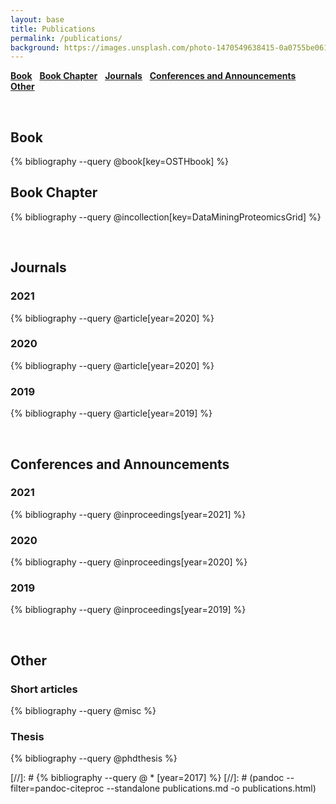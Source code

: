 ```yaml
---
layout: base
title: Publications
permalink: /publications/
background: https://images.unsplash.com/photo-1470549638415-0a0755be0619?auto=format&w=2000
---
```


<!-- # Bibliography -->

[**Book**](#book) &nbsp; [**Book Chapter**](#book-chapter) &nbsp; [**Journals**](#journals) &nbsp; [**Conferences and Announcements**](#conferences-and-announcements) &nbsp; [**Other**](#other)

<br/>

## Book

{% bibliography --query @book[key=OSTHbook] %}
<br/>

## Book Chapter

{% bibliography --query @incollection[key=DataMiningProteomicsGrid] %}

<br/>

## Journals

<p style="margin-bottom:15px"></p>

### 2021

{% bibliography --query @article[year=2020] %}

### 2020

{% bibliography --query @article[year=2020] %}

### 2019

{% bibliography --query @article[year=2019] %}

<br/>

## Conferences and Announcements

<p style="margin-bottom:15px"></p>

<!-- ### 2020

{% bibliography --query @inproceedings[year=2020] %} -->

### 2021

{% bibliography --query @inproceedings[year=2021] %}

### 2020

{% bibliography --query @inproceedings[year=2020] %}

### 2019

{% bibliography --query @inproceedings[year=2019] %}


<br/>

## Other

<p style="margin-bottom:15px"></p>

### Short articles

{% bibliography --query @misc %}

### Thesis

{% bibliography --query @phdthesis %}


[//]: # {% bibliography --query @ \* [year=2017] %}
[//]: # (pandoc --filter=pandoc-citeproc --standalone publications.md -o publications.html)
